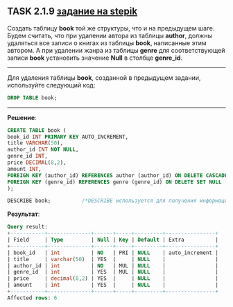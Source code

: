## TASK 2.1.9 [задание на stepik](https://stepik.org/lesson/308885/step/9?unit=291011)
Создать таблицу **book** той же структуры, что и на предыдущем шаге. Будем считать, что при удалении автора из таблицы **author**,
должны удаляться все записи о книгах из таблицы **book**, написанные этим автором. А при удалении жанра из таблицы **genre** для
соответствующей записи **book** установить значение **Null** в столбце **genre_id**.
___
Для удаления таблицы **book**, созданной в предыдущем задании, используйте следующий код:

```SQL
DROP TABLE book;
```
___
**Решение**:

```SQL
CREATE TABLE book (
book_id INT PRIMARY KEY AUTO_INCREMENT,
title VARCHAR(50),
author_id INT NOT NULL,
genre_id INT,
price DECIMAL(8,2),
amount INT,
FOREIGN KEY (author_id) REFERENCES author (author_id) ON DELETE CASCADE,
FOREIGN KEY (genre_id) REFERENCES genre (genre_id) ON DELETE SET NULL
);

DESCRIBE book;          /*DESCRIBE используется для получения информации о структуре таблицы*/
```

**Результат**:

```SQL
Query result:
+-----------+--------------+------+-----+---------+----------------+
| Field     | Type         | Null | Key | Default | Extra          |
+-----------+--------------+------+-----+---------+----------------+
| book_id   | int          | NO   | PRI | NULL    | auto_increment |
| title     | varchar(50)  | YES  |     | NULL    |                |
| author_id | int          | NO   | MUL | NULL    |                |
| genre_id  | int          | YES  | MUL | NULL    |                |
| price     | decimal(8,2) | YES  |     | NULL    |                |
| amount    | int          | YES  |     | NULL    |                |
+-----------+--------------+------+-----+---------+----------------+
Affected rows: 6
```
